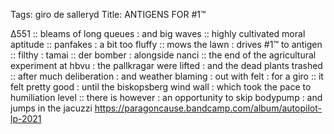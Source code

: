 Tags: giro de salleryd
Title: ANTIGENS FOR #1™  
  
∆551 :: bleams of long queues : and big waves :: highly cultivated moral aptitude :: panfakes : a bit too fluffy :: mows the lawn : drives #1™ to antigen :: filthy : tamai :: der bomber : alongside nanci :: the end of the agricultural experiment at hbvu : the pallkragar were lifted : and the dead plants trashed :: after much deliberation : and weather blaming : out with felt : for a giro :: it felt pretty good : until the biskopsberg wind wall : which took the pace to humiliation level :: there is however : an opportunity to skip bodypump : and jumps in the jacuzzi
<https://paragoncause.bandcamp.com/album/autopilot-lp-2021>